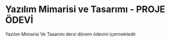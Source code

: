 # Yazılım Mimarisi ve Tasarımı - PROJE ÖDEVİ
 Yazılım Mimarisi Ve Tasarımı dersi dönem ödevini içermektedir
